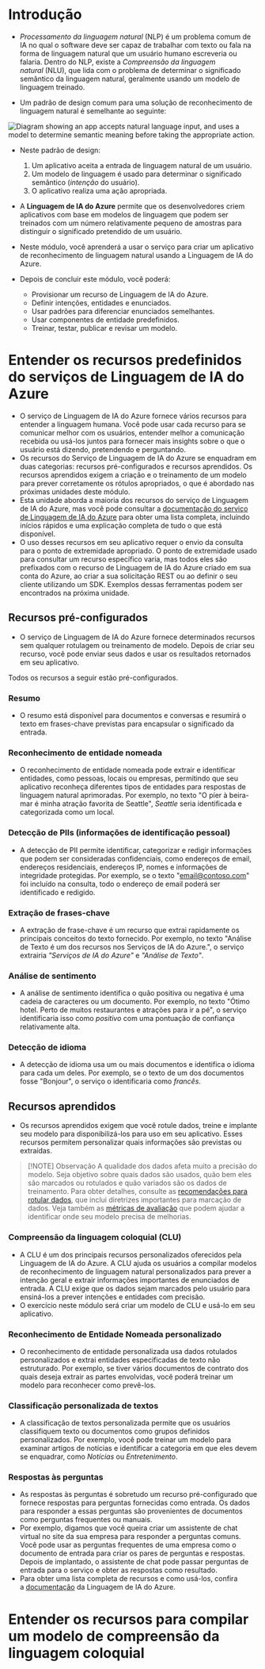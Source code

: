 # Introdução
- _Processamento da linguagem natural_ (NLP) é um problema comum de IA no qual o software deve ser capaz de trabalhar com texto ou fala na forma de linguagem natural que um usuário humano escreveria ou falaria. Dentro do NLP, existe a _Compreensão da linguagem natural_ (NLU), que lida com o problema de determinar o significado semântico da linguagem natural, geralmente usando um modelo de linguagem treinado.

- Um padrão de design comum para uma solução de reconhecimento de linguagem natural é semelhante ao seguinte:

![Diagram showing an app accepts natural language input, and uses a model to determine semantic meaning before taking the appropriate action.](https://learn.microsoft.com/pt-br/training/wwl-data-ai/build-language-understanding-model/media/language-understanding-app.png)

- Neste padrão de design:
	1. Um aplicativo aceita a entrada de linguagem natural de um usuário.
	2. Um modelo de linguagem é usado para determinar o significado semântico (_intenção_ do usuário).
	3. O aplicativo realiza uma ação apropriada.

- A **Linguagem de IA do Azure** permite que os desenvolvedores criem aplicativos com base em modelos de linguagem que podem ser treinados com um número relativamente pequeno de amostras para distinguir o significado pretendido de um usuário.

- Neste módulo, você aprenderá a usar o serviço para criar um aplicativo de reconhecimento de linguagem natural usando a Linguagem de IA do Azure.

- Depois de concluir este módulo, você poderá:
	- Provisionar um recurso de Linguagem de IA do Azure.
	- Definir intenções, entidades e enunciados.
	- Usar padrões para diferenciar enunciados semelhantes.
	- Usar componentes de entidade predefinidos.
	- Treinar, testar, publicar e revisar um modelo.
# Entender os recursos predefinidos do serviços de Linguagem de IA do Azure
- O serviço de Linguagem de IA do Azure fornece vários recursos para entender a linguagem humana. Você pode usar cada recurso para se comunicar melhor com os usuários, entender melhor a comunicação recebida ou usá-los juntos para fornecer mais insights sobre o que o usuário está dizendo, pretendendo e perguntando.
- Os recursos do Serviço de Linguagem de IA do Azure se enquadram em duas categorias: recursos pré-configurados e recursos aprendidos. Os recursos aprendidos exigem a criação e o treinamento de um modelo para prever corretamente os rótulos apropriados, o que é abordado nas próximas unidades deste módulo.
- Esta unidade aborda a maioria dos recursos do serviço de Linguagem de IA do Azure, mas você pode consultar a [documentação do serviço de Linguagem de IA do Azure](https://learn.microsoft.com/pt-br/azure/cognitive-services/language-service/overview) para obter uma lista completa, incluindo inícios rápidos e uma explicação completa de tudo o que está disponível.
- O uso desses recursos em seu aplicativo requer o envio da consulta para o ponto de extremidade apropriado. O ponto de extremidade usado para consultar um recurso específico varia, mas todos eles são prefixados com o recurso de Linguagem de IA do Azure criado em sua conta do Azure, ao criar a sua solicitação REST ou ao definir o seu cliente utilizando um SDK. Exemplos dessas ferramentas podem ser encontrados na próxima unidade.

## Recursos pré-configurados
- O serviço de Linguagem de IA do Azure fornece determinados recursos sem qualquer rotulagem ou treinamento de modelo. Depois de criar seu recurso, você pode enviar seus dados e usar os resultados retornados em seu aplicativo.

Todos os recursos a seguir estão pré-configurados.

### Resumo
- O resumo está disponível para documentos e conversas e resumirá o texto em frases-chave previstas para encapsular o significado da entrada.

### Reconhecimento de entidade nomeada
- O reconhecimento de entidade nomeada pode extrair e identificar entidades, como pessoas, locais ou empresas, permitindo que seu aplicativo reconheça diferentes tipos de entidades para respostas de linguagem natural aprimoradas. Por exemplo, no texto "O píer à beira-mar é minha atração favorita de Seattle", _Seattle_ seria identificada e categorizada como um local.

### Detecção de PIIs (informações de identificação pessoal)
- A detecção de PII permite identificar, categorizar e redigir informações que podem ser consideradas confidenciais, como endereços de email, endereços residenciais, endereços IP, nomes e informações de integridade protegidas. Por exemplo, se o texto "email@contoso.com" foi incluído na consulta, todo o endereço de email poderá ser identificado e redigido.

### Extração de frases-chave
- A extração de frase-chave é um recurso que extrai rapidamente os principais conceitos do texto fornecido. Por exemplo, no texto "Análise de Texto é um dos recursos nos Serviços de IA do Azure.", o serviço extrairia _"Serviços de IA do Azure"_ e _"Análise de Texto"_.

### Análise de sentimento
- A análise de sentimento identifica o quão positiva ou negativa é uma cadeia de caracteres ou um documento. Por exemplo, no texto "Ótimo hotel. Perto de muitos restaurantes e atrações para ir a pé", o serviço identificaria isso como _positivo_ com uma pontuação de confiança relativamente alta.

### Detecção de idioma
- A detecção de idioma usa um ou mais documentos e identifica o idioma para cada um deles. Por exemplo, se o texto de um dos documentos fosse "Bonjour", o serviço o identificaria como _francês_.

## Recursos aprendidos
- Os recursos aprendidos exigem que você rotule dados, treine e implante seu modelo para disponibilizá-los para uso em seu aplicativo. Esses recursos permitem personalizar quais informações são previstas ou extraídas.

>[!NOTE] Observação
>A qualidade dos dados afeta muito a precisão do modelo. Seja objetivo sobre quais dados são usados, quão bem eles são marcados ou rotulados e quão variados são os dados de treinamento. Para obter detalhes, consulte as [recomendações para rotular dados](https://learn.microsoft.com/pt-br/azure/ai-services/language-service/conversational-language-understanding/how-to/tag-utterances), que inclui diretrizes importantes para marcação de dados. Veja também as [métricas de avaliação](https://learn.microsoft.com/pt-br/azure/ai-services/language-service/custom-text-classification/concepts/evaluation-metrics) que podem ajudar a identificar onde seu modelo precisa de melhorias.

### Compreensão da linguagem coloquial (CLU)
- A CLU é um dos principais recursos personalizados oferecidos pela Linguagem de IA do Azure. A CLU ajuda os usuários a compilar modelos de reconhecimento de linguagem natural personalizados para prever a intenção geral e extrair informações importantes de enunciados de entrada. A CLU exige que os dados sejam marcados pelo usuário para ensiná-los a prever intenções e entidades com precisão.
- O exercício neste módulo será criar um modelo de CLU e usá-lo em seu aplicativo.

### Reconhecimento de Entidade Nomeada personalizado
- O reconhecimento de entidade personalizada usa dados rotulados personalizados e extrai entidades especificadas de texto não estruturado. Por exemplo, se tiver vários documentos de contrato dos quais deseja extrair as partes envolvidas, você poderá treinar um modelo para reconhecer como prevê-los.

### Classificação personalizada de textos
- A classificação de textos personalizada permite que os usuários classifiquem texto ou documentos como grupos definidos personalizados. Por exemplo, você pode treinar um modelo para examinar artigos de notícias e identificar a categoria em que eles devem se enquadrar, como _Notícias_ ou _Entretenimento_.

### Respostas às perguntas
- As respostas às perguntas é sobretudo um recurso pré-configurado que fornece respostas para perguntas fornecidas como entrada. Os dados para responder a essas perguntas são provenientes de documentos como perguntas frequentes ou manuais.
- Por exemplo, digamos que você queira criar um assistente de chat virtual no site da sua empresa para responder a perguntas comuns. Você pode usar as perguntas frequentes de uma empresa como o documento de entrada para criar os pares de perguntas e respostas. Depois de implantado, o assistente de chat pode passar perguntas de entrada para o serviço e obter as respostas como resultado.
- Para obter uma lista completa de recursos e como usá-los, confira a [documentação](https://learn.microsoft.com/pt-br/azure/ai-services/language-service/overview) da Linguagem de IA do Azure.
# Entender os recursos para compilar um modelo de compreensão da linguagem coloquial
